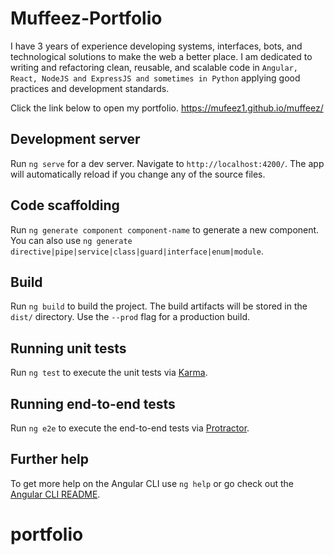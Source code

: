 # Muffeez-Portfolio 
I have 3 years of experience developing systems, interfaces, bots, and technological solutions to make the web a better place. I am dedicated to writing and refactoring clean, reusable, and scalable code in `Angular, React, NodeJS and ExpressJS and sometimes in Python` applying good practices and development standards.

Click the link below to open my portfolio.
<https://mufeez1.github.io/muffeez/> 

## Development server

Run `ng serve` for a dev server. Navigate to `http://localhost:4200/`. The app will automatically reload if you change any of the source files.

## Code scaffolding

Run `ng generate component component-name` to generate a new component. You can also use `ng generate directive|pipe|service|class|guard|interface|enum|module`.

## Build

Run `ng build` to build the project. The build artifacts will be stored in the `dist/` directory. Use the `--prod` flag for a production build.

## Running unit tests

Run `ng test` to execute the unit tests via [Karma](https://karma-runner.github.io).

## Running end-to-end tests

Run `ng e2e` to execute the end-to-end tests via [Protractor](http://www.protractortest.org/).

## Further help

To get more help on the Angular CLI use `ng help` or go check out the [Angular CLI README](https://github.com/angular/angular-cli/blob/master/README.md).
# portfolio
